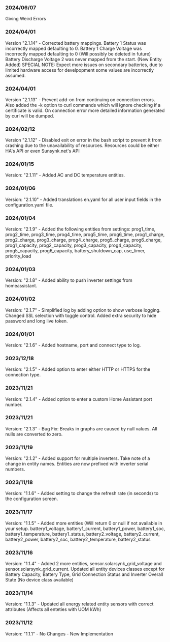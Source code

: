### 2024/06/07
Giving Weird Errors

### 2024/04/01
Version "2.1.14" - Corrected battery mappings.
Battery 1 Status was incorrectly mapped defaulting to 0.
Battery 1 Charge Voltage was incorrectly mapped defaulting to 0 (Will possibly be deleted in future)
Battery Discharge Voltage 2 was never mapped from the start. (New Entity Added)
SPECIAL NOTE: Expect more issues on secondary batteries, due to limited hardware access for develpopment some values are incorrectly assumed.

### 2024/04/01
Version "2.1.13" - Prevent add-on from continuing on connection errors. Also added the -k option to curl commands which will ignore checking if a certificate is valid. On connection error more detailed information generated by curl will be dumped.

### 2024/02/12
Version "2.1.12" - Disabled exit on error in the bash script to prevent it from crashing due to the unavailability of resources. Resources could be either HA's API or even Sunsynk.net's API

### 2024/01/15
Version: "2.1.11" - Added AC and DC temperature entities.

### 2024/01/06
Version: "2.1.10" - Added translations en.yaml for all user input fields in the configuration.yaml file.

### 2024/01/04
Version: "2.1.9" - Added the following entities from settings: prog1_time, prog2_time, prog3_time, prog4_time, prog5_time, prog6_time, prog1_charge, prog2_charge, prog3_charge, prog4_charge, prog5_charge, prog6_charge, prog1_capacity, prog2_capacity, prog3_capacity, prog4_capacity, prog5_capacity, prog6_capacity, battery_shutdown_cap, use_timer, priority_load

### 2024/01/03
Version: "2.1.8" - Added ability to push inverter settings from homeassistant.

### 2024/01/02
Version: "2.1.7" - Simplified log by adding option to show verbose logging. Changed SSL selection with toggle control. Added extra security to hide password and long live token.

### 2024/01/01
Version: "2.1.6" - Added hostname, port and connect type to log.

### 2023/12/18
Version: "2.1.5" - Added option to enter either HTTP or HTTPS for the connection type.

### 2023/11/21
Version: "2.1.4" - Added option to enter a custom Home Assistant port number.

### 2023/11/21
Version: "2.1.3" - Bug Fix: Breaks in graphs are caused by null values. All nulls are converted to zero.

### 2023/11/19
Version: "2.1.2" - Added support for multiple inverters. Take note of a change in entity names. Entities are now prefixed with inverter serial numbers.

### 2023/11/18
Version: "1.1.6" - Added setting to change the refresh rate (in seconds) to the configuration screen.

### 2023/11/17
Version: "1.1.5" - Added more entities (Will return 0 or null if not available in your setup.
battery1_voltage, 
battery1_current, 
battery1_power, 
battery1_soc, 
battery1_temperature, 
battery1_status, 
battery2_voltage, 
battery2_current, 
battery2_power, 
battery2_soc, 
battery2_temperature, 
battery2_status

### 2023/11/16
Version: "1.1.4" - Added 2 more entities, sensor.solarsynk_grid_voltage and sensor.solarsynk_grid_current.
Updated all entity devices classes except for Battery Capacity, Battery Type, Grid Connection Status and Inverter Overall State (No device class available)

### 2023/11/14
Version: "1.1.3" - Updated all energy related entity sensors with correct attributes (Affects all enteties with UOM kWh)

### 2023/11/12
Version: "1.1.1" - No Changes - New Implementation
